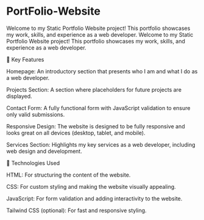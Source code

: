# PortFolio-Website
Welcome to my Static Portfolio Website project! This portfolio showcases my work, skills, and experience as a web developer. Welcome to my Static Portfolio Website project! This portfolio showcases my work, skills, and experience as a web developer.


🚀 Key Features

Homepage: An introductory section that presents who I am and what I do as a web developer.

Projects Section: A section where placeholders for future projects are displayed.

Contact Form: A fully functional form with JavaScript validation to ensure only valid submissions.

Responsive Design: The website is designed to be fully responsive and looks great on all devices (desktop, tablet, and mobile).

Services Section: Highlights my key services as a web developer, including web design and development.


🔧 Technologies Used

HTML: For structuring the content of the website.

CSS: For custom styling and making the website visually appealing.

JavaScript: For form validation and adding interactivity to the website.

Tailwind CSS (optional): For fast and responsive styling.
